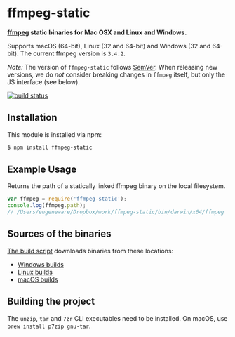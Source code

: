 # ffmpeg-static

**[ffmpeg](https://ffmpeg.org) static binaries for Mac OSX and Linux and Windows.**

Supports macOS (64-bit), Linux (32 and 64-bit) and Windows (32 and 64-bit). The current ffmpeg version is `3.4.2`.

*Note:* The version of `ffmpeg-static` follows [SemVer](http://semver.org). When releasing new versions, we do *not* consider breaking changes in `ffmpeg` itself, but only the JS interface (see below).

[![build status](https://travis-ci.org/eugeneware/ffmpeg-static.svg?branch=master)](http://travis-ci.org/eugeneware/ffmpeg-static)

## Installation

This module is installed via npm:

``` bash
$ npm install ffmpeg-static
```

## Example Usage

Returns the path of a statically linked ffmpeg binary on the local filesystem.

``` js
var ffmpeg = require('ffmpeg-static');
console.log(ffmpeg.path);
// /Users/eugeneware/Dropbox/work/ffmpeg-static/bin/darwin/x64/ffmpeg
```

## Sources of the binaries

[The build script](build/index.sh) downloads binaries from these locations:

- [Windows builds](https://ffmpeg.zeranoe.com/builds/win64/static/)
- [Linux builds](https://johnvansickle.com/ffmpeg/)
- [macOS builds](https://evermeet.cx/pub/ffmpeg/)

## Building the project

The `unzip`, `tar` and `7zr` CLI executables need to be installed. On macOS, use `brew install p7zip gnu-tar`.
